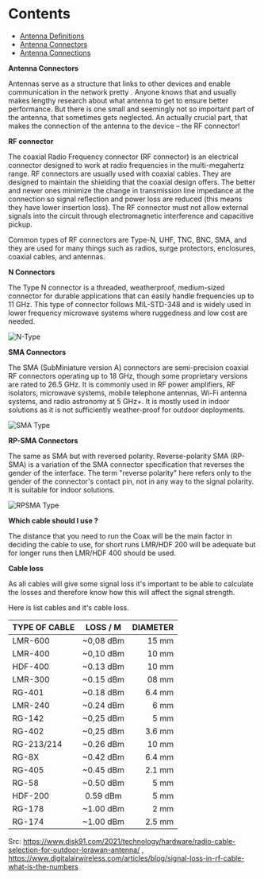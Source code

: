 # Contents

* [Antenna Definitions](overview.md)
* [Antenna Connectors](connectors.md)
* [Antenna Connections](connections.md)

**Antenna Connectors**

Antennas serve as a structure that links to other devices and enable communication in the network pretty . Anyone knows that and usually makes lengthy research about what antenna to get to ensure better performance. But there is one small and seemingly not so important part of the antenna, that sometimes gets neglected. An actually crucial part, that makes the connection of the antenna to the device – the RF connector!

**RF connector**

The coaxial Radio Frequency connector (RF connector) is an electrical connector designed to work at radio frequencies in the multi-megahertz range. RF connectors are usually used with coaxial cables. They are designed to maintain the shielding that the coaxial design offers. The better and newer ones minimize the change in transmission line impedance at the connection so signal reflection and power loss are reduced (this means they have lower insertion loss). The RF connector must not allow external signals into the circuit through electromagnetic interference and capacitive pickup.

Common types of RF connectors are Type-N, UHF, TNC, BNC, SMA, and they are used for many things such as radios, surge protectors, enclosures, coaxial cables, and antennas.

**N Connectors**

The Type N connector is a threaded, weatherproof, medium-sized connector for durable applications that can easily handle frequencies up to 11 GHz. This type of connector follows MIL-STD-348 and is widely used in lower frequency microwave systems where ruggedness and low cost are needed.

![N-Type](../../media/photos/antenna/connectors/ntype.png)

**SMA Connectors**

The SMA (SubMiniature version A) connectors are semi-precision coaxial RF connectors operating up to 18 GHz, though some proprietary versions are rated to 26.5 GHz. It is commonly used in RF power amplifiers, RF isolators, microwave systems, mobile telephone antennas, Wi-Fi antenna systems, and radio astronomy at 5 GHz+. It is mostly used in indoor solutions as it is not sufficiently weather-proof for outdoor deployments.

![SMA Type](../../media/photos/antenna/connectors/sma.png)

**RP-SMA Connectors**

The same as SMA but with reversed polarity. Reverse-polarity SMA (RP-SMA) is a variation of the SMA connector specification that reverses the gender of the interface. The term "reverse polarity" here refers only to the gender of the connector's contact pin, not in any way to the signal polarity. It is suitable for indoor solutions.

![RPSMA Type](../../media/photos/antenna/connectors/rpsma.png)



**Which cable should I use ?**

The distance that you need to run the Coax will be the main factor in deciding the cable to use, for short runs LMR/HDF 200 will be adequate but for longer runs then LMR/HDF 400 should be used.

**Cable loss**

As all cables will give some signal loss it's important to be able to calculate the losses and therefore know how this will affect the signal strength.

Here is list cables and it's cable loss.

| TYPE OF CABLE |  LOSS / M  | DIAMETER |
| ------------- | :--------: | -------: |
| LMR-600       | \~0,08 dBm |    15 mm |
| LMR-400       | \~0,10 dBm |    10 mm |
| HDF-400       | \~0.13 dBm |    10 mm |
| LMR-300       | \~0.15 dBm |    08 mm |
| RG-401        | \~0.18 dBm |   6.4 mm |
| LMR-240       | \~0.24 dBm |     6 mm |
| RG-142        | \~0,25 dBm |     5 mm |
| RG-402        | \~0,25 dBm |   3.6 mm |
| RG-213/214    | \~0.26 dBm |    10 mm |
| RG-8X         | \~0.42 dBm |   6.4 mm |
| RG-405        | \~0.45 dBm |   2.1 mm |
| RG-58         | \~0.50 dBm |     5 mm |
| HDF-200       |  0.59 dBm  |     5 mm |
| RG-178        | \~1.00 dBm |     2 mm |
| RG-174        | \~1.00 dBm |   2.5 mm |

Src: https://www.disk91.com/2021/technology/hardware/radio-cable-selection-for-outdoor-lorawan-antenna/ , https://www.digitalairwireless.com/articles/blog/signal-loss-in-rf-cable-what-is-the-numbers
